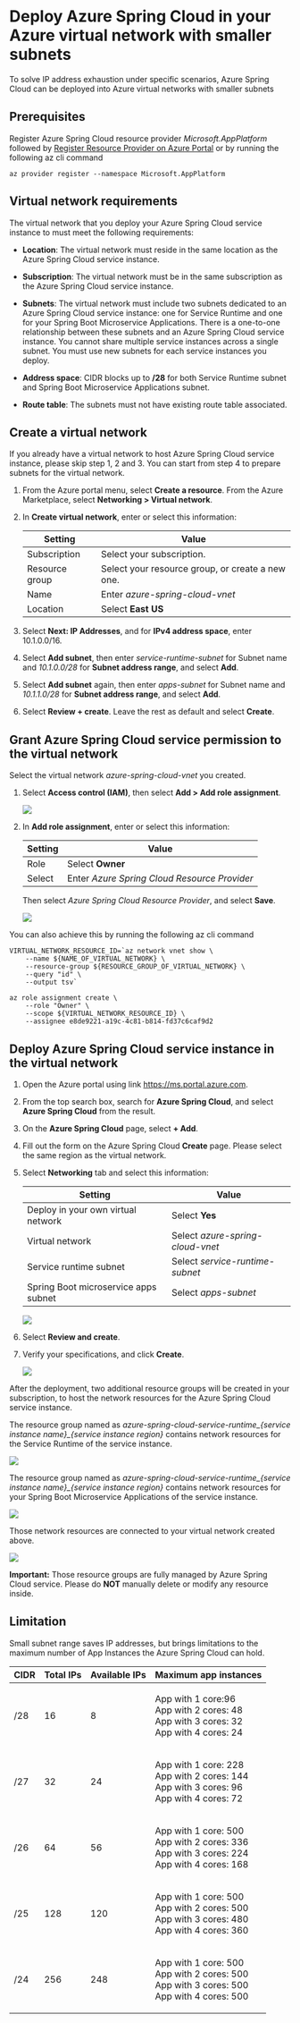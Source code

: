 # Deploy Azure Spring Cloud in your Azure virtual network with smaller subnets

To solve IP address exhaustion under specific scenarios, Azure Spring Cloud can be deployed into Azure virtual networks with smaller subnets

## Prerequisites

Register Azure Spring Cloud resource provider *Microsoft.AppPlatform* followed by [Register Resource Provider on Azure Portal](https://docs.microsoft.com/en-us/azure/azure-resource-manager/management/resource-providers-and-types#azure-portal) or by running the following az cli command

```
az provider register --namespace Microsoft.AppPlatform
```

## Virtual network requirements

The virtual network that you deploy your Azure Spring Cloud service instance to must meet the following requirements:

- **Location**: The virtual network must reside in the same location as the Azure Spring Cloud service instance.

- **Subscription**: The virtual network must be in the same subscription as the Azure Spring Cloud service instance.

- **Subnets**: The virtual network must include two subnets dedicated to an Azure Spring Cloud service instance: one for Service Runtime and one for your Spring Boot Microservice Applications. There is a one-to-one relationship between these subnets and an Azure Spring Cloud service instance. You cannot share multiple service instances across a single subnet. You must use new subnets for each service instances you deploy.

- **Address space**: CIDR blocks up to **/28** for both Service Runtime subnet and Spring Boot Microservice Applications subnet.

- **Route table**: The subnets must not have existing route table associated.

## Create a virtual network

If you already have a virtual network to host Azure Spring Cloud service instance, please skip step 1, 2 and 3. You can start from step 4 to prepare subnets for the virtual network.

1. From the Azure portal menu, select **Create a resource**. From the Azure Marketplace, select **Networking > Virtual network**.

2. In **Create virtual network**, enter or select this information:

    | Setting        | Value                                            |
    | -------------- | ------------------------------------------------ |
    | Subscription   | Select your subscription.                        |
    | Resource group | Select your resource group, or create a new one. |
    | Name           | Enter *azure-spring-cloud-vnet*                  |
    | Location       | Select **East US**                               |

3. Select **Next: IP Addresses**, and for **IPv4 address space**, enter 10.1.0.0/16.

4. Select **Add subnet**, then enter *service-runtime-subnet* for Subnet name and *10.1.0.0/28* for **Subnet address range**, and select **Add**.

5. Select **Add subnet** again, then enter *apps-subnet* for Subnet name and *10.1.1.0/28* for **Subnet address range**, and select **Add**.

6. Select **Review + create**. Leave the rest as default and select **Create**.

## Grant Azure Spring Cloud service permission to the virtual network

Select the virtual network *azure-spring-cloud-vnet* you created.

1. Select **Access control (IAM)**, then select **Add > Add role assignment**.

    ![](images/manage-virtual-network/select-access-control-for-vnet.png)

2. In **Add role assignment**, enter or select this information:

    | Setting | Value                                        |
    | ------- | -------------------------------------------- |
    | Role    | Select **Owner**                             |
    | Select  | Enter *Azure Spring Cloud Resource Provider* |

    Then select *Azure Spring Cloud Resource Provider*, and select **Save**.

    ![](images/manage-virtual-network/grant-azure-spring-cloud-resource-provider-to-vnet.png)

You can also achieve this by running the following az cli command

```
VIRTUAL_NETWORK_RESOURCE_ID=`az network vnet show \
    --name ${NAME_OF_VIRTUAL_NETWORK} \
    --resource-group ${RESOURCE_GROUP_OF_VIRTUAL_NETWORK} \
    --query "id" \
    --output tsv`

az role assignment create \
    --role "Owner" \
    --scope ${VIRTUAL_NETWORK_RESOURCE_ID} \
    --assignee e8de9221-a19c-4c81-b814-fd37c6caf9d2
```

## Deploy Azure Spring Cloud service instance in the virtual network

1. Open the Azure portal using link https://ms.portal.azure.com.

2. From the top search box, search for **Azure Spring Cloud**, and select **Azure Spring Cloud** from the result.

3. On the **Azure Spring Cloud** page, select **+ Add**.

4. Fill out the form on the Azure Spring Cloud **Create** page. Please select the same region as the virtual network.

5. Select **Networking** tab and select this information:

    | Setting                              | Value                            |
    | ------------------------------------ | -------------------------------- |
    | Deploy in your own virtual network   | Select **Yes**                   |
    | Virtual network                      | Select *azure-spring-cloud-vnet* |
    | Service runtime subnet               | Select *service-runtime-subnet*  |
    | Spring Boot microservice apps subnet | Select *apps-subnet*             |

    ![](images/manage-virtual-network/creation-blade-networking-tab.png)

6. Select **Review and create**.

7. Verify your specifications, and click **Create**.

    ![](images/manage-virtual-network/creation-blade-verification.png)

After the deployment, two additional resource groups will be created in your subscription, to host the network resources for the Azure Spring Cloud service instance.

The resource group named as *azure-spring-cloud-service-runtime_{service instance name}_{service instance region}* contains network resources for the Service Runtime of the service instance.

  ![](images/manage-virtual-network/service-runtime-resource-group.png)

The resource group named as *azure-spring-cloud-service-runtime_{service instance name}_{service instance region}* contains network resources for your Spring Boot Microservice Applications of the service instance.

  ![](images/manage-virtual-network/apps-resource-group.png)

Those network resources are connected to your virtual network created above.

  ![](images/manage-virtual-network/vnet-with-connected-device.png)

**Important:** Those resource groups are fully managed by Azure Spring Cloud service. Please do **NOT** manually delete or modify any resource inside.

## Limitation

Small subnet range saves IP addresses, but brings limitations to the maximum number of App Instances the Azure Spring Cloud can hold. 

| CIDR | Total IPs | Available IPs | Maximum app instances                                        |
| ---- | --------- | ------------- | ------------------------------------------------------------ |
| /28  | 16        | 8             | <p> App with 1 core:96 <br/> App with 2 cores: 48<br/>  App with 3 cores: 32 <br/> App with 4 cores: 24 </p> |
| /27  | 32        | 24            | <p> App with 1 core: 228<br/> App with 2 cores: 144<br/>  App with 3 cores: 96 <br/>  App with 4 cores: 72</p> |
| /26  | 64        | 56            | <p> App with 1 core: 500<br/> App with 2 cores: 336<br/>  App with 3 cores: 224<br/>  App with 4 cores: 168</p> |
| /25  | 128       | 120           | <p> App with 1 core: 500<br> App with 2 cores:  500<br>  App with 3 cores:  480<br>  App with 4 cores: 360</p> |
| /24  | 256       | 248           | <p> App with 1 core: 500<br/> App with 2 cores:  500<br/>  App with 3 cores: 500<br/>  App with 4 cores: 500</p> |